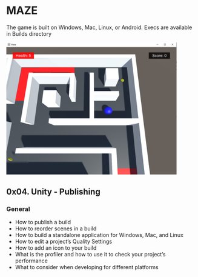 # MAZE

The game is built on Windows, Mac, Linux, or Android. Execs are available in Builds directory

<p align="left">
  <img src="https://github.com/taiebchaabini/holbertonschool-unity/blob/master/0x04-unity_publishing/Assets/Images/maze_v1.png?raw=true" width="450" title="Example">
</p>

## 0x04. Unity - Publishing
### General
- How to publish a build
- How to reorder scenes in a build
- How to build a standalone application for Windows, Mac, and Linux
- How to edit a project’s Quality Settings
- How to add an icon to your build
- What is the profiler and how to use it to check your project’s performance
- What to consider when developing for different platforms
